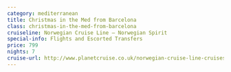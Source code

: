 ```yaml
---
category: mediterranean
title: Christmas in the Med from Barcelona
class: christmas-in-the-med-from-barcelona
cruiseline: Norwegian Cruise Line – Norwegian Spirit
special-info: Flights and Escorted Transfers
price: 799
nights: 7
cruise-url: http://www.planetcruise.co.uk/norwegian-cruise-line-cruises/norwegian-spirit/20-december-2016/105109?utm_medium=referral&utm_source=secret-escapes&utm_campaign=website
---
```

